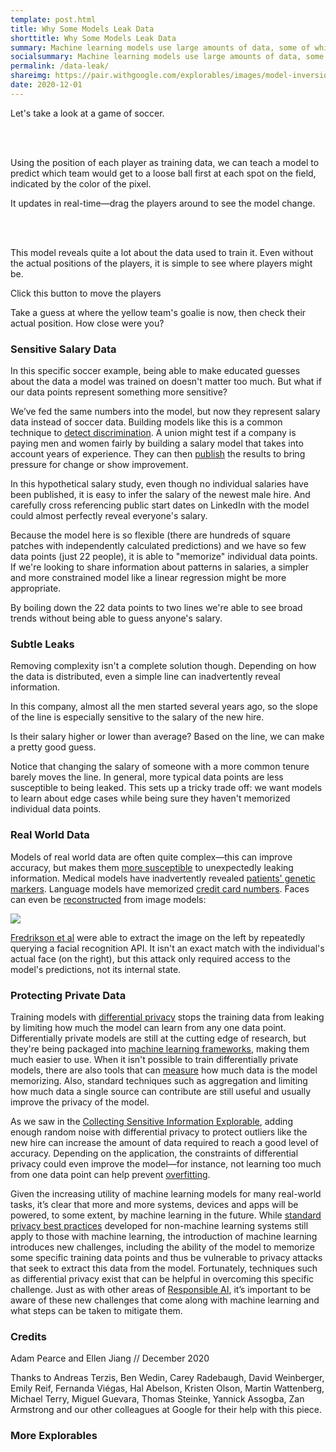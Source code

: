 ```yaml
---
template: post.html
title: Why Some Models Leak Data
shorttitle: Why Some Models Leak Data
summary: Machine learning models use large amounts of data, some of which can be sensitive. If they're not trained correctly, sometimes that data is inadvertently revealed.
socialsummary: Machine learning models use large amounts of data, some of which can be sensitive. If they're not trained correctly, sometimes that data is inadvertently revealed.
permalink: /data-leak/
shareimg: https://pair.withgoogle.com/explorables/images/model-inversion.png
date: 2020-12-01
---
```



<link rel="stylesheet" href="style.css">


Let's take a look at a game of soccer. 
<link rel="stylesheet" href="style.css">

<div id='field-grass' class='field'></div>

<br></br> 

Using the position of each player as training data, we can teach a model to predict which team would get to a loose ball first at each spot on the field, indicated by the color of the pixel.

<div id='field-prediction' class='field'></div>

It updates in real-time—drag the players around to see the model change.

<br></br> 

This model reveals quite a lot about the data used to train it. Even without the actual positions of the players, it is simple to see where players might be.   

<div id='field-playerless' class='field'></div>

Click this button to <span class="button" id="player-button">move the players</span> 

Take a guess at where the yellow team's goalie is now, then check their actual position. How close were you?

<h3>Sensitive Salary Data</h3>

In this specific soccer example, being able to make educated guesses about the data a model was trained on doesn't matter too much. But what if our data points represent something more sensitive?

<div id='field-scatter' class='field'></div>

We’ve fed the same numbers into the model, but now they represent salary data instead of soccer data. Building models like this is a common technique to [detect discrimination](https://www.eeoc.gov/laws/guidance/section-10-compensation-discrimination#c.%20Using%20More%20Sophisticated%20Statistical%20Techniques%20to%20Evaluate). A union might test if a company is paying men and women fairly by building a salary model that takes into account years of experience. They can then [publish](https://postguild.org/2019-pay-study/) the results to bring pressure for change or show improvement.

In this hypothetical salary study, even though no individual salaries have been published, it is easy to infer the salary of the newest male hire. And carefully cross referencing public start dates on LinkedIn with the model could almost perfectly reveal everyone's salary.

Because the model here is so flexible (there are hundreds of square patches with independently calculated predictions) and we have so few data points (just 22 people), it is able to "memorize" individual data points. If we're looking to share information about patterns in salaries, a simpler and more constrained model like a linear regression might be more appropriate. 

<div id='field-regression' class='field'></div>

By boiling down the 22 data points to two lines we're able to see broad trends without being able to guess anyone's salary.
 
<h3>Subtle Leaks</h3>

Removing complexity isn't a complete solution though. Depending on how the data is distributed, even a simple line can inadvertently reveal information.

<div id='field-regression-leak' class='field'></div>

In this company, almost all the men started several years ago, so the slope of the line is especially sensitive to the salary of the new hire. 

Is their salary <span class="button" id="high-button">higher or lower</span> than average? Based on the line, we can make a pretty good guess.

Notice that changing the salary of someone with a more common tenure barely moves the line. In general, more typical data points are less susceptible to being leaked. This sets up a tricky trade off: we want models to learn about edge cases while being sure they haven't memorized individual data points.

<h3>Real World Data</h3>

Models of real world data are often quite complex—this can improve accuracy, but makes them [more susceptible](https://blog.tensorflow.org/2020/06/introducing-new-privacy-testing-library.html) to unexpectedly leaking information. Medical models have inadvertently revealed [patients' genetic markers](https://www.ncbi.nlm.nih.gov/pmc/articles/PMC4827719/). Language models have memorized [credit card numbers](https://bair.berkeley.edu/blog/2019/08/13/memorization/). Faces can even be [reconstructed](https://rist.tech.cornell.edu/papers/mi-ccs.pdf) from image models: 

<div class='face-container'><img src='face.png'></div>

[Fredrikson et al](https://rist.tech.cornell.edu/papers/mi-ccs.pdf) were able to extract the image on the left by repeatedly querying a facial recognition API. It isn't an exact match with the individual's actual face (on the right), but this attack only required access to the model's predictions, not its internal state.  

<h3>Protecting Private Data</h3>

Training models with [differential privacy](http://www.cleverhans.io/privacy/2018/04/29/privacy-and-machine-learning.html) stops the training data from leaking by limiting how much the model can learn from any one data point. Differentially private models are still at the cutting edge of research, but they're being packaged into [machine learning frameworks](https://blog.tensorflow.org/2019/03/introducing-tensorflow-privacy-learning.html), making them much easier to use. When it isn't possible to train differentially private models, there are also tools that can [measure](https://github.com/tensorflow/privacy/tree/master/tensorflow_privacy/privacy/membership_inference_attack) how much data is the model memorizing. Also, standard techniques such as aggregation and limiting how much data a single source can contribute are still useful and usually improve the privacy of the model.

As we saw in the [Collecting Sensitive Information Explorable](https://pair.withgoogle.com/explorables/anonymization/), adding enough random noise with differential privacy to protect outliers like the new hire  can increase the amount of data required to reach a good level of accuracy. Depending on the application, the constraints of differential privacy could even improve the model—for instance, not learning too much from one data point can help prevent [overfitting](https://openreview.net/forum?id=r1xyx3R9tQ). 
 
Given the increasing utility of machine learning models for many real-world tasks, it’s clear that more and more systems, devices and apps will be powered, to some extent, by machine learning in the future. While [standard privacy best practices](https://owasp.org/www-project-top-ten/) developed for non-machine learning systems still apply to those with machine learning, the introduction of machine learning introduces new challenges, including the ability of the model to memorize some specific training data points and thus be vulnerable to privacy attacks that seek to extract this data from the model. Fortunately, techniques such as differential privacy exist that can be helpful in overcoming this specific challenge. Just as with other areas of [Responsible AI](https://ai.google/responsibilities/responsible-ai-practices/), it’s important to be aware of these new challenges that come along with machine learning and what steps can be taken to mitigate them. 


<h3>Credits</h3>

Adam Pearce and Ellen Jiang // December 2020

Thanks to Andreas Terzis, Ben Wedin, Carey Radebaugh, David Weinberger, Emily Reif, Fernanda Viégas, Hal Abelson, Kristen Olson, Martin Wattenberg, Michael Terry, Miguel Guevara, Thomas Steinke, Yannick Assogba, Zan Armstrong and our other colleagues at Google for their help with this piece.


<p id='feedback-form'></p>

<h3>More Explorables</h3>

<p id='recirc'></p>

<script src='../third_party/d3_.js'></script>
<script src='../third_party/simple-statistics.min.js'></script>
<script src='players0.js'></script>
<script src='script.js'></script>


<script src='../third_party/recirc.js'></script>